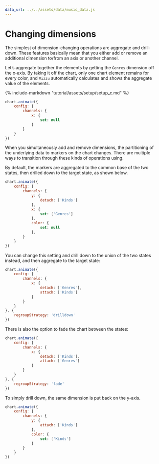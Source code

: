 ```yaml
---
data_url: ../../assets/data/music_data.js
---
```


# Changing dimensions

The simplest of dimension-changing operations are aggregate and drill-down.
These features basically mean that you either add or remove an additional
dimension to/from an axis or another channel.

Let’s aggregate together the elements by getting the `Genres` dimension off the
x-axis. By taking it off the chart, only one chart element remains for every
color, and `Vizzu` automatically calculates and shows the aggregate value of the
elements.

<div id="tutorial_01"></div>

{% include-markdown "tutorial/assets/setup/setup_c.md" %}

```javascript
chart.animate({
    config: {
        channels: {
            x: {
                set: null
            }
        }
    }
})
```

When you simultaneously add and remove dimensions, the partitioning of the
underlying data to markers on the chart changes. There are multiple ways to
transition through these kinds of operations using.

By default, the markers are aggregated to the common base of the two states,
then drilled down to the target state, as shown below.

<div id="tutorial_02"></div>

```javascript
chart.animate({
    config: {
        channels: {
            y: {
                detach: ['Kinds']
            },
            x: {
                set: ['Genres']
            },
            color: {
                set: null
            },
        }
    }
})
```

You can change this setting and drill down to the union of the two states
instead, and then aggregate to the target state:

<div id="tutorial_03"></div>

```javascript
chart.animate({
    config: {
        channels: {
            x: {
                detach: ['Genres'],
                attach: ['Kinds']
            }
        }
    }
}, {
    regroupStrategy: 'drilldown'
})
```

There is also the option to fade the chart between the states:

<div id="tutorial_04"></div>

```javascript
chart.animate({
    config: {
        channels: {
            x: {
                detach: ['Kinds'],
                attach: ['Genres']
            }
        }
    }
}, {
    regroupStrategy: 'fade'
})
```

To simply drill down, the same dimension is put back on the y-axis.

<div id="tutorial_05"></div>

```javascript
chart.animate({
    config: {
        channels: {
            y: {
                attach: ['Kinds']
            },
            color: {
                set: ['Kinds']
            }
        }
    }
})
```

<script src="../changing_dimensions.js"></script>
